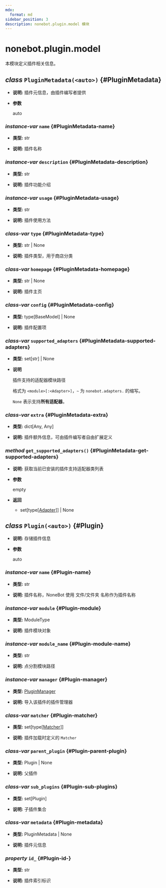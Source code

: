 ```yaml
---
mdx:
  format: md
sidebar_position: 3
description: nonebot.plugin.model 模块
---
```


# nonebot.plugin.model

本模块定义插件相关信息。

## _class_ `PluginMetadata(<auto>)` {#PluginMetadata}

- **说明:** 插件元信息，由插件编写者提供

- **参数**

  auto

### _instance-var_ `name` {#PluginMetadata-name}

- **类型:** str

- **说明:** 插件名称

### _instance-var_ `description` {#PluginMetadata-description}

- **类型:** str

- **说明:** 插件功能介绍

### _instance-var_ `usage` {#PluginMetadata-usage}

- **类型:** str

- **说明:** 插件使用方法

### _class-var_ `type` {#PluginMetadata-type}

- **类型:** str | None

- **说明:** 插件类型，用于商店分类

### _class-var_ `homepage` {#PluginMetadata-homepage}

- **类型:** str | None

- **说明:** 插件主页

### _class-var_ `config` {#PluginMetadata-config}

- **类型:** type[BaseModel] | None

- **说明:** 插件配置项

### _class-var_ `supported_adapters` {#PluginMetadata-supported-adapters}

- **类型:** set[str] | None

- **说明**

  插件支持的适配器模块路径

  格式为 `<module>[:<Adapter>]`，`~` 为 `nonebot.adapters.` 的缩写。

  `None` 表示支持**所有适配器**。

### _class-var_ `extra` {#PluginMetadata-extra}

- **类型:** dict[Any, Any]

- **说明:** 插件额外信息，可由插件编写者自由扩展定义

### _method_ `get_supported_adapters()` {#PluginMetadata-get-supported-adapters}

- **说明:** 获取当前已安装的插件支持适配器类列表

- **参数**

  empty

- **返回**
  - set[type[[Adapter](../adapters/index.md#Adapter)]] | None

## _class_ `Plugin(<auto>)` {#Plugin}

- **说明:** 存储插件信息

- **参数**

  auto

### _instance-var_ `name` {#Plugin-name}

- **类型:** str

- **说明:** 插件名称，NoneBot 使用 文件/文件夹 名称作为插件名称

### _instance-var_ `module` {#Plugin-module}

- **类型:** ModuleType

- **说明:** 插件模块对象

### _instance-var_ `module_name` {#Plugin-module-name}

- **类型:** str

- **说明:** 点分割模块路径

### _instance-var_ `manager` {#Plugin-manager}

- **类型:** [PluginManager](manager.md#PluginManager)

- **说明:** 导入该插件的插件管理器

### _class-var_ `matcher` {#Plugin-matcher}

- **类型:** set[type[[Matcher](../matcher.md#Matcher)]]

- **说明:** 插件加载时定义的 `Matcher`

### _class-var_ `parent_plugin` {#Plugin-parent-plugin}

- **类型:** Plugin | None

- **说明:** 父插件

### _class-var_ `sub_plugins` {#Plugin-sub-plugins}

- **类型:** set[Plugin]

- **说明:** 子插件集合

### _class-var_ `metadata` {#Plugin-metadata}

- **类型:** PluginMetadata | None

- **说明:** 插件元信息

### _property_ `id_` {#Plugin-id-}

- **类型:** str

- **说明:** 插件索引标识
